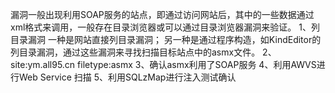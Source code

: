 漏洞一般出现利用SOAP服务的站点，即通过访问网站后，其中的一些数据通过xml格式来调用，一般存在目录浏览器或可以通过目录浏览器漏洞来验证。
1、列目录漏洞
一种是网站直接列目录漏洞；
另一种是通过程序构造，如KindEditor的列目录漏洞，通过这些漏洞来寻找扫描目标站点中的asmx文件。
2、site:ym.all95.cn filetype:asmx
3、确认asmx利用了SOAP服务
4、利用AWVS进行Web Service 扫描
5、利用SQLzMap进行注入测试确认
